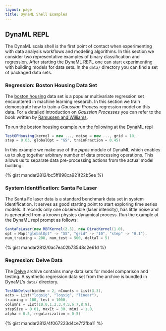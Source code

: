 ```yaml
---
layout: page
title: DynaML Shell Examples
---
```


## DynaML REPL


The DynaML scala shell is the first point of contact when experimenting with data analysis workflows and modeling algorithms. In this section we consider two representative examples of binary classification and regression. After starting the DynaML REPL one can start experimenting with building models for data sets. In the `data/` directory you can find a set of packaged data sets. 


### Regression: Boston Housing Data Set

The [boston housing](https://archive.ics.uci.edu/ml/datasets/Housing) data set is a popular multivariate regression set encountered in machine learning research. In this section we train demonstrate how to train a *Gaussian Process* regression model on this data. For a detailed introduction on *Gaussian Processes* you can refer to the book written by [Ramussen and Williams](https://books.google.nl/books/about/Gaussian_Processes_for_Machine_Learning.html?id=vWtwQgAACAAJ&hl=en).

To run the boston housing example run the following at the DynaML repl

```scala
TestGPHousing(kernel = new ..., noise = new ..., grid = 10,
step = 0.03, globalOpt = "GS", trainFraction = 0.45)
```

In this example we make use of the *pipes* module of DynaML which enables us to plug together arbitrary number of data processing operations. This allows us to separate data pre-processing actions from the actual model building.

{% gist mandar2812/bc5ff898ca921f22b5ee %}


### System Identification: Santa Fe Laser

The Santa Fe laser data is a standard benchmark data set in system identification. It serves as good starting point to start exploring time series models. It records only one observable (laser intensity), has little noise and is generated from a known physics dynamical process. Run the example at the DynaML repl prompt as follows.

```scala
SantaFeLaser(new RBFKernel(2.5), new DiracKernel(1.0),
opt = Map("globalOpt" -> "GS", "grid" -> "10", "step" -> "0.1"),
num_training = 200, num_test = 500, deltaT = 5)
```

{% gist mandar2812/0ac7ea02b73548c2e61d %}


### Regression: Delve Data

The [Delve](http://www.cs.toronto.edu/~delve/data/datasets.html) archive contains many data sets for model comparison and testing. A synthetic regression data set from the archive is bundled in DynaML's `data/` directory.


```scala
TestNNDelve(hidden = 2, nCounts = List(3,3),
acts = List("logsig", "logsig", "linear"),
training = 100, test = 1000,
columns = List(10,0,1,2,3,4,5,6,7,8,9),
stepSize = 0.01, maxIt = 30, mini = 1.0,
alpha = 0.5, regularization = 0.5)
```


{% gist mandar2812/4f067223d4ce7f2fba11 %}

